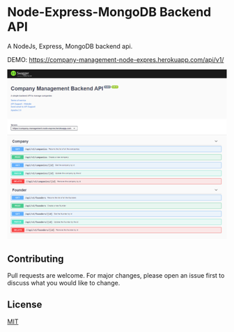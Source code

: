 # Node-Express-MongoDB Backend API

A NodeJs, Express, MongoDB backend api.

DEMO: https://company-management-node-expres.herokuapp.com/api/v1/


![alt text](https://raw.githubusercontent.com/sanoylab/Node-Express-MongoDB-Backend-API/master/screenshot.PNG)


## Contributing
Pull requests are welcome. For major changes, please open an issue first to discuss what you would like to change.

## License
[MIT](https://choosealicense.com/licenses/mit/)